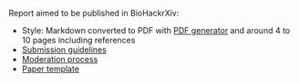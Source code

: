 Report aimed to be published in BioHackrXiv:
- Style: Markdown converted to PDF with [PDF generator](https://github.com/biohackrxiv/bhxiv-gen-pdf) and around 4 to 10 pages including references
- [Submission guidelines](https://github.com/biohackrxiv/biohackrxiv.github.io/blob/guidelines/submission_guidelines.md)
- [Moderation process](https://github.com/biohackrxiv/biohackrxiv.github.io/blob/guidelines/moderation_process.md)
- [Paper template](https://github.com/biohackrxiv/submission-templates/blob/master/paper.md)
